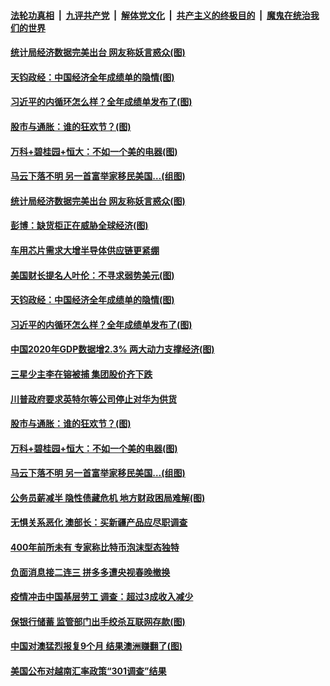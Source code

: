 ####  [法轮功真相](../../../../basic/blob/master/README.md?t=01191531) &nbsp;|&nbsp; [九评共产党](../../../../9ping.md/blob/master/README.md?t=01191531) &nbsp;|&nbsp; [解体党文化](../../../../jtdwh.md/blob/master/README.md?t=01191531)  &nbsp;|&nbsp; [共产主义的终极目的](../../../../gczydzjmd.md/blob/master/README.md?t=01191531) &nbsp;|&nbsp; [魔鬼在统治我们的世界](../../../../mgztzwmdsj.md/blob/master/README.md?t=01191531) 

#### [统计局经济数据完美出台 网友称妖言惑众(图)](../pages/p5/959574.md?t=01191531) 

#### [天钧政经：中国经济全年成绩单的隐情(图)](../pages/p5/959531.md?t=01191531) 

#### [习近平的内循环怎么样？全年成绩单发布了(图)](../pages/p5/959519.md?t=01191531) 

#### [股市与通胀：谁的狂欢节？(图)](../pages/p5/959453.md?t=01191531) 

#### [万科+碧桂园+恒大：不如一个美的电器(图)](../pages/p5/959457.md?t=01191531) 

#### [马云下落不明 另一首富举家移民美国…(组图)](../pages/p5/959464.md?t=01191531) 

#### [统计局经济数据完美出台 网友称妖言惑众(图)](../pages/p5/959574.md?t=01191531) 

#### [彭博：缺货柜正在威胁全球经济(图)](../pages/p5/959571.md?t=01191531) 

#### [车用芯片需求大增半导体供应链更紧绷](../pages/p5/959558.md?t=01191531) 

#### [美国财长提名人叶伦：不寻求弱势美元(图)](../pages/p5/959554.md?t=01191531) 

#### [天钧政经：中国经济全年成绩单的隐情(图)](../pages/p5/959531.md?t=01191531) 

#### [习近平的内循环怎么样？全年成绩单发布了(图)](../pages/p5/959519.md?t=01191531) 

#### [中国2020年GDP数据增2.3% 两大动力支撑经济(图)](../pages/p5/959510.md?t=01191531) 

#### [三星少主李在镕被捕 集团股价齐下跌](../pages/p5/959503.md?t=01191531) 

#### [川普政府要求英特尔等公司停止对华为供货](../pages/p5/959501.md?t=01191531) 

#### [股市与通胀：谁的狂欢节？(图)](../pages/p5/959453.md?t=01191531) 

#### [万科+碧桂园+恒大：不如一个美的电器(图)](../pages/p5/959457.md?t=01191531) 

#### [马云下落不明 另一首富举家移民美国…(组图)](../pages/p5/959464.md?t=01191531) 

#### [公务员薪减半 隐性债藏危机 地方财政困局难解(图)](../pages/p5/959439.md?t=01191531) 

#### [无惧关系恶化 澳部长：买新疆产品应尽职调查](../pages/p5/959436.md?t=01191531) 

#### [400年前所未有 专家称比特币泡沫型态独特](../pages/p5/959435.md?t=01191531) 

#### [负面消息接二连三 拼多多遭央视春晚撤换](../pages/p5/959432.md?t=01191531) 

#### [疫情冲击中国基层劳工 调查：超过3成收入减少](../pages/p5/959431.md?t=01191531) 

#### [保银行储蓄&nbsp;监管部门出手绞杀互联网存款(图)](../pages/p5/959392.md?t=01191531) 

#### [中国对澳猛烈报复9个月 结果澳洲赚翻了(图)](../pages/p5/959355.md?t=01191531) 

#### [美国公布对越南汇率政策“301调查”结果](../pages/p5/959351.md?t=01191531) 

